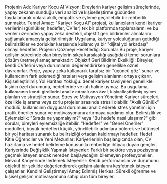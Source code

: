 Projenin Adı: Kariyer Koçu AI
Vizyon: Bireylerin kariyer gelişim süreçlerinde, yapay zekanın sunduğu veri analizi ve kişiselleştirme gücünden faydalanarak onlara akıllı, empatik ve eyleme geçirilebilir bir rehberlik sunmaktır.
Temel Amaç: "Kariyer Koçu AI" projesi, kullanıcıların kendi kariyer verilerini (günlükler, hedefler, CV'ler) tek bir platformda toplamalarını ve bu veriler üzerinden yapay zeka destekli, objektif geri bildirimler almalarını sağlamak amacıyla geliştirilmiştir. Uygulama, kariyer yolculuğunun getirdiği belirsizlikler ve zorluklar karşısında kullanıcıya bir "dijital yol arkadaşı" olmayı hedefler.
Projenin Çözmeyi Hedeflediği Sorunlar
Bu proje, kariyer gelişim sürecinde olan bireylerin sıkça karşılaştığı aşağıdaki temel sorunlara çözüm üretmeyi amaçlamaktadır:
Objektif Geri Bildirim Eksikliği: Bireyler, kendi CV'lerini veya durumlarını değerlendirirken genellikle öznel davranırlar. Proje, yapay zeka kullanarak tarafsız bir "üçüncü göz" sunar ve kullanıcının fark edemediği hataları veya gelişim alanlarını ortaya çıkarır.
Kişiselleştirilmiş Yol Haritası Yokluğu: Genel kariyer tavsiyeleri genellikle kişinin özel durumuna, hedeflerine ve ruh haline uymaz. Bu uygulama, kullanıcının kendi girdilerini analiz ederek ona özel, kişiselleştirilmiş eylem planları ve stratejiler sunar.
Stres ve Motivasyon Yönetimi: Kariyer süreçleri, özellikle iş arama veya zorlu projeler sırasında stresli olabilir. "Akıllı Günlük" modülü, kullanıcının duygusal durumunu analiz ederek stres yönetimi için pratik öneriler sunar ve motivasyonunu artırmaya yardımcı olur.
Belirsizlik ve Eylemsizlik: "Sırada ne yapmalıyım?" veya "Bu hedefe nasıl ulaşırım?" gibi sorular, bireyleri eylemsizliğe itebilir. "Hedefler" ve "Genel Öneriler" modülleri, büyük hedefleri küçük, yönetilebilir adımlara bölerek ve bütünsel bir yol haritası sunarak bu belirsizliği ortadan kaldırmayı hedefler.
Hedef Kitle
Öğrenciler ve Yeni Mezunlar: Kariyerlerinin başlangıcında olan, CV hazırlama ve hedef belirleme konusunda rehberliğe ihtiyaç duyan gençler.
Kariyerinde Değişiklik Yapmak İsteyenler: Farklı bir sektöre veya pozisyona geçmek isteyen ancak nereden başlayacağını bilemeyen profesyoneller.
Mevcut Kariyerinde İlerlemek İsteyenler: Kendi performansını ve durumunu objektif bir şekilde değerlendirerek gelişim alanlarını keşfetmek isteyen çalışanlar.
Kendini Geliştirmeyi Amaç Edinmiş Herkes: Sürekli öğrenme ve kişisel gelişim motivasyonuna sahip olan tüm bireyler.

